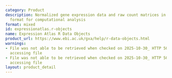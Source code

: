 ```yaml
---
category: Product
description: Normalized gene expression data and raw count matrices in R data object
  format for computational analysis
format: mixed
id: expressionatlas.r-objects
name: Expression Atlas R Data Objects
product_url: https://www.ebi.ac.uk/gxa/help/r-data-objects.html
warnings:
- File was not able to be retrieved when checked on 2025-10-30_ HTTP 500 error when
  accessing file
- File was not able to be retrieved when checked on 2025-10-30_ HTTP 500 error when
  accessing file
layout: product_detail
---
```

